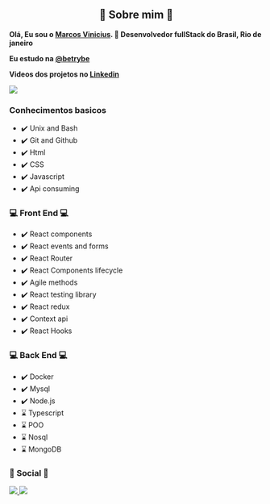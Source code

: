 
<h2 align='center' > 🤔 Sobre mim 🤔 </h2>

<strong> Olá, Eu sou o <a href="marcsvinicius.github.io/"> Marcos Vinicius</a>. 👋 Desenvolvedor fullStack do Brasil, Rio de janeiro </strong> <br>

<strong> Eu estudo na <a href="https://www.linkedin.com/school/betrybe/"> @betrybe </a></strong>

<strong>Videos dos projetos no <a href="https://www.linkedin.com/in/marcosvalencar/"> Linkedin </a></strong>

<a href="https://github.com/MarcsVinicius"> <img src="https://github-readme-stats.vercel.app/api?username=marcsvinicius&count_private=true&theme=react" /> </a>

<h3> Conhecimentos basicos </h3>
<ul>
  <li> ✔️ Unix and Bash </li>
  <li> ✔️ Git and Github </li>
  <li> ✔️ Html </li>
  <li> ✔️ CSS </li>
  <li> ✔️ Javascript </li>
  <li> ✔️ Api consuming </li>
</ul>

<h3> 💻 Front End 💻 </h3>
<ul>
  <li> ✔️ React components </li>
  <li> ✔️ React events and forms </li>
  <li> ✔️ React Router </li> 
  <li> ✔️ React Components lifecycle </li>
  <li> ✔️ Agile methods </li>
  <li> ✔️ React testing library </li>
  <li> ✔️ React redux </li>
  <li> ✔️ Context api </li>
  <li> ✔️ React Hooks </li>
</ul>

<h3> 💻 Back End 💻 </h3>
<ul>
  <li> ✔️ Docker </li>
  <li> ✔️ Mysql </li>
  <li> ✔️ Node.js </li>
  <li> ⌛ Typescript </li>
  <li> ⌛ POO </li>
  <li> ⌛ Nosql </li>
  <li> ⌛ MongoDB </li>
</ul>


<h3> 📱 Social 📱 </h3>
<a href="https://www.linkedin.com/in/marcosvalencar/"> <img src="https://img.shields.io/badge/linkedin-%230077B5.svg?style=for-the-badge&logo=linkedin&logoColor=white" /> </a>
<a href="https://github.com/MarcsVinicius"> <img src="https://img.shields.io/badge/github-%23121011.svg?style=for-the-badge&logo=github&logoColor=white" /> </a>

